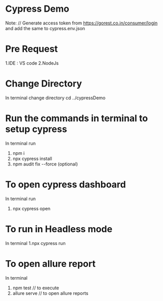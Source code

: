 # Cypress Demo

Note:  // Generate access token from https://gorest.co.in/consumer/login and add the same to cypress.env.json
# Pre Request

1.IDE : VS code
2.NodeJs


# Change Directory

In terminal change directory
cd ../cypressDemo


# Run the commands in terminal to setup cypress

In terminal run
1. npm i
2. npx cypress install
3. npm audit fix --force (optional)


# To open cypress dashboard

In terminal run
1. npx cypress open


# To run in Headless mode

In terminal
1.npx cypress run

# To open allure report
 In terminal
 
  1. npm test // to execute
 2. allure serve // to open allure reports

